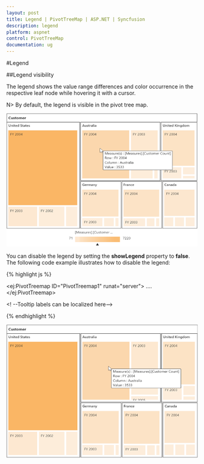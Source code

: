 ```yaml
---
layout: post
title: Legend | PivotTreeMap | ASP.NET | Syncfusion
description: legend
platform: aspnet
control: PivotTreeMap
documentation: ug
---
```


#Legend

##Legend visibility

The legend shows the value range differences and color occurrence in the respective leaf node while hovering it with a cursor.

N> By default, the legend is visible in the pivot tree map.

![](Legend_images/Legend_img1.png)

You can disable the legend by setting the **showLegend** property to **false**. The following code example illustrates how to disable the legend:

{% highlight js %}

<ej:PivotTreemap ID="PivotTreemap1" runat="server">
    ....
    <ClientSideEvents RenderSuccess="showLegend" />
</ej:PivotTreemap>
<script type="text/javascript">     
   function showLegend(args) {	
            pivotTreeMap = $("#PivotTreeMap1TreeMapContainer").data("ejTreeMap");
            pivotTreeMap.model.showLegend = false;
            pivotTreeMap.refresh();
   } 
</script>

<! --Tooltip labels can be localized here-->
<script id="tooltipTemplate" type="application/jsrender">
    <div style="background:White; color:black; font-size:12px; font-weight:normal; border: 1px solid #4D4D4D; white-space: nowrap;border-radius: 2px; margin-right: 25px; min-width: 110px;padding-right: 5px; padding-left: 5px; padding-bottom: 2px ;width: auto; height: auto;">
        <div>Measure(s) : {{:~Measures(#data)}}</div><div>Row : {{:~Row(#data)}}</div><div>Column : {{:~Column(#data)}}</div><div>Value : {{:~Value(#data)}}</div>
    </div>
</script>

{% endhighlight %}

![](Legend_images/Legend_img2.png)
